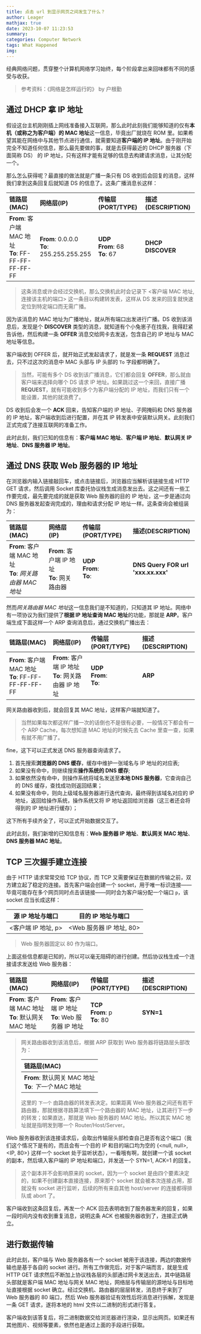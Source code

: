 ```yaml
---
title: 点击 url 到显示网页之间发生了什么？
author: Leager
mathjax: true
date: 2023-10-07 11:23:53
summary:
categories: Computer Network
tags: What Happened
img:
---
```


经典网络问题，贯穿整个计算机网络学习始终，每个阶段拿出来回味都有不同的感受与收获。

<!--more-->

> 参考资料：《网络是怎样运行的》 by 户根勤

## 通过 DHCP 拿 IP 地址

假设这台主机刚刚插上网线准备接入互联网，那么此时此刻我们能够知道的仅有**本机（或称之为客户端）的 MAC 地址**这一信息，毕竟出厂就烧在 ROM 里。如果希望其能在网络中与其他节点进行通信，就需要知道**客户端的 IP 地址**。由于刚开始完全不知道任何信息，那么最先要做的事，就是去获得最近的 DHCP 服务器（下面简称 DS） 的 IP 地址，只有这样才能有足够的信息去构建请求消息，让其分配一个。

那么怎么获得呢？最直接的做法就是广播一条只有 DS 收到后会回复的消息，这样我们拿到这条回复后就知道 DS 的信息了。这条广播消息长这样：

| 链路层(MAC)                                            | 网络层(IP)                                   | 传输层(PORT/TYPE)                     | 描述(DESCRIPTION) |
| :----------------------------------------------------- | :------------------------------------------- | :------------------------------------ | :---------------- |
| **From**: 客户端 MAC 地址<br>**To**: FF-FF-FF-FF-FF-FF | **From**: 0.0.0.0<br>**To**: 255.255.255.255 | **UDP**<br>**From**: 68<br>**To**: 67 | **DHCP DISCOVER** |

> 这条消息或许会经过交换机，那么交换机此时会记录下 <客户端 MAC 地址, 连接该主机的端口> 这一条目以构建转发表，这样从 DS 发来的回复就快速定位到特定端口而无需广播。

因为该消息的 MAC 地址为广播地址，就从所有端口出发进行广播。DS 收到该消息后，发现是个 **DISCOVER** 类型的消息，就知道有个小兔崽子在找我，我得赶紧告诉他，然后构建一条 **OFFER** 消息交给网卡去发送，包含自己的 IP 地址与 MAC 地址等信息。

客户端收到 OFFER 后，就开始正式发起请求了，就是发一条 **REQUEST** 消息过去，只不过这次的消息中 MAC 头部与 IP 头部的 `To` 字段都明确了。

> 当然，可能有多个 DS 收到该广播消息，它们都会回复 **OFFER**，那么就由客户端来选择向哪个 DS 请求 IP 地址。如果跳过这一个来回，直接广播 **REQUEST**，就有可能收到多个为客户端分配的 IP 地址，而我们只有一个能设置，其他的就浪费了。

DS 收到后会发一个 **ACK** 回来，告知客户端的 IP 地址、子网掩码和 DNS 服务器的 IP 地址，客户端收到后进行配置，并在其 IP 转发表中安装默认网关。此刻我们正式完成了连接互联网的准备工作。

此时此刻，我们已知的信息有：**客户端 MAC 地址**、**客户端 IP 地址**、**默认网关 IP 地址**、**DNS 服务器 IP 地址**。

## 通过 DNS 获取 Web 服务器的 IP 地址

在浏览器内输入链接敲回车，或点击链接后，浏览器应当解析该链接生成 HTTP GET 请求，然后调用 Socket 库委托协议栈生成消息发出去。这之间还有一些工作要完成，最先要完成的就是获取 Web 服务器的目的 IP 地址，这一步是通过向 DNS 服务器发起查询完成的，理由和请求分配 IP 地址一样。这条查询会被组装为：

| 链路层(MAC)                                                | 网络层(IP)                                     | 传输层(PORT/TYPE)               | 描述(DESCRIPTION)                  |
| :--------------------------------------------------------- | :--------------------------------------------- | :------------------------------ | :--------------------------------- |
| **From**: 客户端 MAC 地址<br>**To**: *网关路由器 MAC 地址* | **From**: 客户端 IP 地址<br>**To**: 网关路由器 | **UDP**<br>**From**:<br>**To**: | **DNS Query FOR url 'xxx.xx.xxx'** |

然而*网关路由器 MAC 地址*这一信息我们是不知道的，只知道其 IP 地址。网络中有一项协议为我们提供了**根据 IP 地址查询 MAC 地址**的功能，那就是 **ARP**。客户端生成下面这样一个 ARP 查询消息后，通过交换机广播出去：

| 链路层(MAC)                                            | 网络层(IP)                                             | 传输层(PORT/TYPE)               | 描述(DESCRIPTION) |
| :----------------------------------------------------- | :----------------------------------------------------- | :------------------------------ | :---------------- |
| **From**: 客户端 MAC 地址<br>**To**: FF-FF-FF-FF-FF-FF | **From**: 客户端 IP 地址<br>**To**: 网关路由器 IP 地址 | **UDP**<br>**From**:<br>**To**: | **ARP**           |

网关路由器收到后，就会回复其 MAC 地址，这样客户端就知道了。

> 当然如果每次都这样广播一次的话倒也不是很有必要，一般情况下都会有一个 ARP Cache，每次想知道 MAC 地址的时候先去 Cache 里查一查，如果有就不用广播了。

fine，这下可以正式发送 DNS 服务器查询请求了。

1. 首先搜索**浏览器的 DNS 缓存**，缓存中维护一张域名与 IP 地址的对应表;
2. 如果没有命中，则继续搜索**操作系统的 DNS 缓存**;
3. 如果依然没有命中，则操作系统将域名发送至**本地 DNS 服务器**，它查询自己的 DNS 缓存，查找成功则返回结果；
4. 如果没有命中‍，则向上级域名服务器进行迭代查询，最终得到该域名对应的 IP 地址，返回给操作系统，操作系统又将 IP 地址返回给浏览器（这三者还会将得到的 IP 地址进行缓存）；

这下所有手续齐全了，可以正式开始数据交互了。

此时此刻，我们新增的已知信息有：**Web 服务器 IP 地址**、**默认网关 MAC 地址**、**DNS 服务器 MAC 地址**。

## TCP 三次握手建立连接

由于 HTTP 请求常常交给 TCP 协议，而 TCP 又需要保证在数据的传输之前，双方建立起了稳定的连接。首先客户端会创建一个 socket，用于唯一标识连接——毕竟可能存在多个网页同时点击该链接——同时会为客户端分配一个端口 `p`，该 socket 应当长成这样：

|  源 IP 地址与端口   |    目的 IP 地址与端口    |
| :-----------------: | :----------------------: |
| <客户端 IP 地址, p> | <Web 服务器 IP 地址, 80> |

> Web 服务器固定以 80 作为端口。

上面这些信息都是已知的，所以可以毫无阻碍的进行创建。然后协议栈生成一个连接请求发送给 Web 服务器：

| 链路层(MAC)                                            | 网络层(IP)                                             | 传输层(PORT/TYPE)                    | 描述(DESCRIPTION) |
| :----------------------------------------------------- | :----------------------------------------------------- | :----------------------------------- | :---------------- |
| **From**: 客户端 MAC 地址<br>**To**: 默认网关 MAC 地址 | **From**: 客户端 IP 地址<br>**To**: Web 服务器 IP 地址 | **TCP**<br>**From**: p<br>**To**: 80 | **SYN=1**         |

> 网关路由器收到该消息后，根据 ARP 获取到 Web 服务器将链路层头部改为：
> 
> |链路层(MAC)|
> |:-|
> |**From**: 默认网关 MAC 地址<br>**To**: *下一个* MAC 地址|
> 
> 这里的 `下一个` 由路由器的转发表决定。如果距离 Web 服务器之间还有若干路由器，那就根据寻路算法填下一个路由器的 MAC 地址，让其进行下一步的转发；如果直达，那就是 Web 服务器的 MAC 地址。所以其实 MAC 地址就是指明发到哪一个 Router/Host/Server。

Web 服务器收到该连接请求后，会取出传输层头部检查自己是否有这个端口（我们这个情况下是有的，而且会有一个目的 IP 和目的端口均为空的 {<null, null>, <IP, 80>} 这样一个 socket 处于监听状态），一看哦有啊，就创建一个该 socket 的副本，然后填入客户端的 IP 地址和端口，并发送一个 SYN=1, ACK=1 的回复。

> 这个副本并不会影响原来的 socket，因为一个 socket 是由四个要素决定的，如果不创建副本直接连接，原来那个 socket 就会被本次连接占用，那就没有 socket 进行监听，后续的所有来自其他 host/server 的连接都得排队或 abort 了。

客户端收到这条回复后，再发一个 ACK 回去表明收到了服务器发来的回复，如果一段时间内没有收到重复消息，说明这条 ACK 也被服务器收到了，连接正式确立。

## 进行数据传输

此时此刻，客户端与 Web 服务器各有一个 socket 被用于该连接，两边的数据传输也是基于各自的 socket 进行。所有工作做完后，对于客户端而言，就是生成 HTTP GET 请求然后不断加上协议栈各层的头部通过网卡发送出去，其中链路层头部就是客户端 MAC 地址与网关 MAC 地址，网络层与传输层的源地址与目标地址直接根据 socket 确立。经过交换机、路由器的层层转发，消息终于来到了 Web 服务器的 80 端口，然后 Web 服务器验证有效性后将消息进行拆解，发现是一条 GET 请求，遂将本地的 html 文件以二进制的形式进行答复。

客户端收到该答复后，将二进制数据交给浏览器进行渲染，显示出网页。如果还有其他图片、视频等要素，依然也是通过上面的手段进行获取。